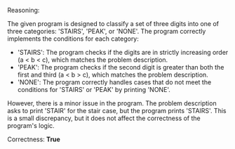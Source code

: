 Reasoning:

The given program is designed to classify a set of three digits into one of three categories: 'STAIRS', 'PEAK', or 'NONE'. The program correctly implements the conditions for each category:

*   'STAIRS': The program checks if the digits are in strictly increasing order (a < b < c), which matches the problem description.
*   'PEAK': The program checks if the second digit is greater than both the first and third (a < b > c), which matches the problem description.
*   'NONE': The program correctly handles cases that do not meet the conditions for 'STAIRS' or 'PEAK' by printing 'NONE'.

However, there is a minor issue in the program. The problem description asks to print 'STAIR' for the stair case, but the program prints 'STAIRS'. This is a small discrepancy, but it does not affect the correctness of the program's logic.

Correctness: **True**